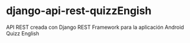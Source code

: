 # django-api-rest-quizzEngish
API REST creada con Django REST Framework para la aplicación Android Quizz English
